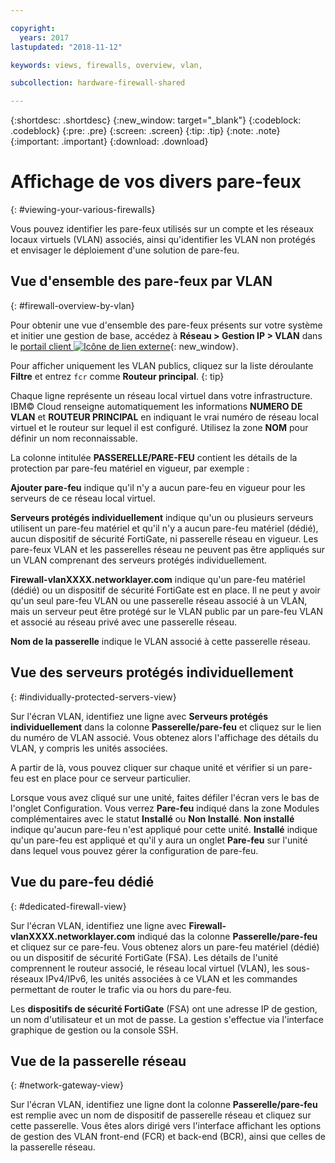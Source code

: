 ```yaml
---

copyright:
  years: 2017
lastupdated: "2018-11-12"

keywords: views, firewalls, overview, vlan,

subcollection: hardware-firewall-shared

---
```


{:shortdesc: .shortdesc}
{:new_window: target="_blank"}
{:codeblock: .codeblock}
{:pre: .pre}
{:screen: .screen}
{:tip: .tip}
{:note: .note}
{:important: .important}
{:download: .download}

# Affichage de vos divers pare-feux
{: #viewing-your-various-firewalls}

Vous pouvez identifier les pare-feux utilisés sur un compte et les réseaux locaux virtuels (VLAN) associés, ainsi qu'identifier les VLAN non protégés et envisager le déploiement d'une solution de pare-feu.

## Vue d'ensemble des pare-feux par VLAN
{: #firewall-overview-by-vlan}

Pour obtenir une vue d'ensemble des pare-feux présents sur votre système et initier une gestion de base, accédez à **Réseau > Gestion IP > VLAN** dans le [portail client ![Icône de lien externe](../../icons/launch-glyph.svg "Icône de lien externe")](https://control.softlayer.com/){: new_window}.

Pour afficher uniquement les VLAN publics, cliquez sur la liste déroulante **Filtre** et entrez `fcr` comme **Routeur principal**.
{: tip}

Chaque ligne représente un réseau local virtuel dans votre infrastructure. IBM© Cloud renseigne automatiquement les informations **NUMERO DE VLAN** et **ROUTEUR PRINCIPAL** en indiquant le vrai numéro de réseau local virtuel et le routeur sur lequel il est configuré. Utilisez la zone **NOM** pour définir un nom reconnaissable.

La colonne intitulée **PASSERELLE/PARE-FEU** contient les détails de la protection par pare-feu matériel en vigueur, par exemple :

**Ajouter pare-feu** indique qu'il n'y a aucun pare-feu en vigueur pour les serveurs de ce réseau local virtuel.

**Serveurs protégés individuellement** indique qu'un ou plusieurs serveurs utilisent un pare-feu matériel et qu'il n'y a aucun pare-feu matériel (dédié), aucun dispositif de sécurité FortiGate, ni passerelle réseau en vigueur. Les pare-feux VLAN et les passerelles réseau ne peuvent pas être appliqués sur un VLAN comprenant des serveurs protégés individuellement.

**Firewall-vlanXXXX.networklayer.com** indique qu'un pare-feu matériel (dédié) ou un dispositif de sécurité FortiGate est en place. Il ne peut y avoir qu'un seul pare-feu VLAN ou une passerelle réseau associé à un VLAN, mais un serveur peut être protégé sur le VLAN public par un pare-feu VLAN et associé au réseau privé avec une passerelle réseau.

**Nom de la passerelle** indique le VLAN associé à cette passerelle réseau.

## Vue des serveurs protégés individuellement
{: #individually-protected-servers-view}

Sur l'écran VLAN, identifiez une ligne avec **Serveurs protégés individuellement** dans la colonne **Passerelle/pare-feu** et cliquez sur le lien du numéro de VLAN associé. Vous obtenez alors l'affichage des détails du VLAN, y compris les unités associées.

A partir de là, vous pouvez cliquer sur chaque unité et vérifier si un pare-feu est en place pour ce serveur particulier.

Lorsque vous avez cliqué sur une unité, faites défiler l'écran vers le bas de l'onglet Configuration. Vous verrez **Pare-feu** indiqué dans la zone Modules complémentaires avec le statut **Installé** ou **Non Installé**. **Non installé** indique qu'aucun pare-feu n'est appliqué pour cette unité. **Installé** indique qu'un pare-feu est appliqué et qu'il y aura un onglet **Pare-feu** sur l'unité dans lequel vous pouvez gérer la configuration de pare-feu.

## Vue du pare-feu dédié
{: #dedicated-firewall-view}

Sur l'écran VLAN, identifiez une ligne avec **Firewall-vlanXXXX.networklayer.com** indiqué das la colonne **Passerelle/pare-feu** et cliquez sur ce pare-feu. Vous obtenez alors un pare-feu matériel (dédié) ou un dispositif de sécurité FortiGate (FSA). Les détails de l'unité comprennent le routeur associé, le réseau local virtuel (VLAN), les sous-réseaux IPv4/IPv6, les unités associées à ce VLAN et les commandes permettant de router le trafic via ou hors du pare-feu.

Les **dispositifs de sécurité FortiGate** (FSA) ont une adresse IP de gestion, un nom d'utilisateur et un mot de passe.  La gestion s'effectue via l'interface graphique de gestion ou la console SSH.

## Vue de la passerelle réseau
{: #network-gateway-view}

Sur l'écran VLAN, identifiez une ligne dont la colonne **Passerelle/pare-feu** est remplie avec un nom de dispositif de passerelle réseau et cliquez sur cette passerelle. Vous êtes alors dirigé vers l'interface affichant les options de gestion des VLAN front-end (FCR) et back-end (BCR), ainsi que celles de la passerelle réseau.
